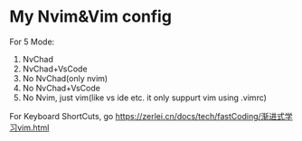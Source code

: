 # My Nvim&Vim config

For 5 Mode:

1. NvChad
2. NvChad+VsCode
3. No NvChad(only nvim)
4. No NvChad+VsCode
5. No Nvim, just vim(like vs ide etc. it only suppurt vim using .vimrc)


For Keyboard ShortCuts, go https://zerlei.cn/docs/tech/fastCoding/渐进式学习vim.html
